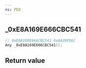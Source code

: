 ```yaml
---
ns: PED
---
```

## _0xE8A169E666CBC541

```c
// 0xE8A169E666CBC541 0xAA39FD6C
Any _0xE8A169E666CBC541();
```


## Return value
